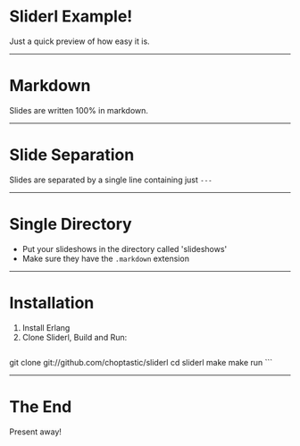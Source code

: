 # Sliderl Example!

Just a quick preview of how easy it is.

---

# Markdown

Slides are written 100% in markdown.

---

# Slide Separation

Slides are separated by a single line containing just `---`

---

# Single Directory

* Put your slideshows in the directory called 'slideshows'
* Make sure they have the `.markdown` extension

---

# Installation

  1. Install Erlang
  2. Clone Sliderl, Build and Run:
		```bash
git clone git://github.com/choptastic/sliderl
cd sliderl
make
make run
		```

---

# The End

Present away!
		  
